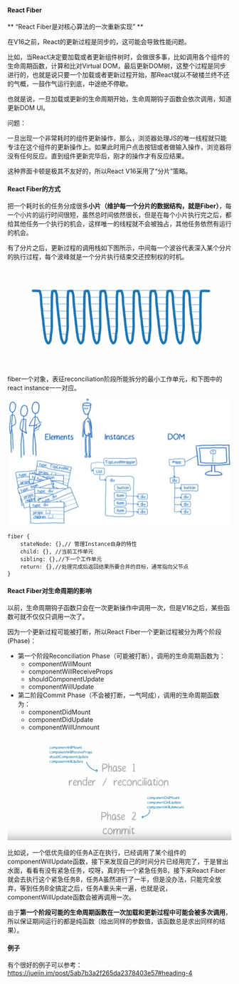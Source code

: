 #### React Fiber

** “React Fiber是对核心算法的一次重新实现” **

在V16之前，React的更新过程是同步的，这可能会导致性能问题。

比如，当React决定要加载或者更新组件树时，会做很多事，比如调用各个组件的生命周期函数，计算和比对Virtual DOM，最后更新DOM树，这整个过程是同步进行的，也就是说只要一个加载或者更新过程开始，那React就以不破楼兰终不还的气概，一鼓作气运行到底，中途绝不停歇。

也就是说，一旦加载或更新的生命周期开始，生命周期钩子函数会依次调用，知道更新DOM UI。

问题：

一旦出现一个非常耗时的组件更新操作，那么，浏览器处理JS的唯一线程就只能专注在这个组件的更新操作上。如果此时用户点击按钮或者做输入操作，浏览器将没有任何反应。直到组件更新完毕后，刚才的操作才有反应结果。

这种界面卡顿是极其不友好的，所以React V16采用了“分片”策略。

#### React Fiber的方式

把一个耗时长的任务分成很多**小片（维护每一个分片的数据结构，就是Fiber）**，每一个小片的运行时间很短，虽然总时间依然很长，但是在每个小片执行完之后，都给其他任务一个执行的机会，这样唯一的线程就不会被独占，其他任务依然有运行的机会。

有了分片之后，更新过程的调用栈如下图所示，中间每一个波谷代表深入某个分片的执行过程，每个波峰就是一个分片执行结束交还控制权的时机。

![](/assets/fiber1.png)

fiber一个对象，表征reconciliation阶段所能拆分的最小工作单元，和下图中的react instance一一对应。

![](/assets/fiber3.png)

```
fiber {
    stateNode: {},// 管理Instance自身的特性
    child: {}, //当前工作单元
    sibling: {},//下一个工作单元
    return: {},//处理完成后返回结果所要合并的目标，通常指向父节点
}
```

#### React Fiber对生命周期的影响

以前，生命周期钩子函数只会在一次更新操作中调用一次，但是V16之后，某些函数可就不仅仅只调用一次了。

因为一个更新过程可能被打断，所以React Fiber一个更新过程被分为两个阶段(Phase)：

* 第一个阶段Reconciliation Phase（可能被打断），调用的生命周期函数为：
    * componentWillMount
    * componentWillReceiveProps
    * shouldComponentUpdate
    * componentWillUpdate
* 第二阶段Commit Phase（不会被打断，一气呵成），调用的生命周期函数为：
    * componentDidMount
    * componentDidUpdate
    * componentWillUnmount

![](/assets/fiber2.png)

比如说，一个低优先级的任务A正在执行，已经调用了某个组件的componentWillUpdate函数，接下来发现自己的时间分片已经用完了，于是冒出水面，看看有没有紧急任务，哎呀，真的有一个紧急任务B，接下来React Fiber就会去执行这个紧急任务B，任务A虽然进行了一半，但是没办法，只能完全放弃，等到任务B全搞定之后，任务A重头来一遍，也就是说，componentWillUpdate函数会被再调用一次。

由于**第一个阶段可能的生命周期函数在一次加载和更新过程中可能会被多次调用**，所以保证期间运行的都是纯函数（给出同样的参数值，该函数总是求出同样的结果）。

#### 例子

有个很好的例子可以参考：https://juejin.im/post/5ab7b3a2f265da2378403e57#heading-4



